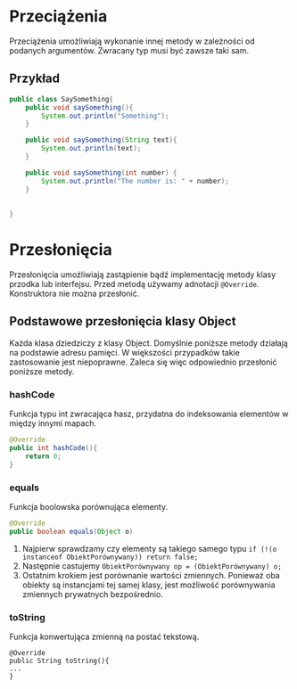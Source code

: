 # Przeciążenia
Przeciążenia umożliwiają wykonanie innej metody w zależności od podanych argumentów. Zwracany typ musi być zawsze taki sam.
## Przykład
```java
public class SaySomething{
	public void saySomething(){
		System.out.println("Something");
	}

	public void saySomething(String text){
		System.out.println(text);
	}

	public void saySomething(int number) {
		System.out.println("The number is: " + number);
	}
	
	
}
```
# Przesłonięcia
Przesłonięcia umożliwiają zastąpienie bądź implementację metody klasy przodka lub interfejsu. Przed metodą używamy adnotacji `@Override`. Konstruktora nie można przesłonić.
## Podstawowe przesłonięcia klasy Object
Każda klasa dziedziczy z klasy Object. Domyślnie poniższe metody działają na podstawie adresu pamięci. W większości przypadków takie zastosowanie jest niepoprawne. Zaleca się więc odpowiednio przesłonić poniższe metody.
### hashCode
Funkcja typu int zwracająca hasz, przydatna do indeksowania elementów w między innymi mapach.
```java
@Override
public int hashCode(){
	return 0;
}
```
### equals
Funkcja boolowska porównująca elementy.
```java
@Override
public boolean equals(Object o)
```
1. Najpierw sprawdzamy czy elementy są takiego samego typu
	`if (!(o instanceof ObiektPorównywany)) return false;`
2. Następnie castujemy
   `ObiektPorównywany op = (ObiektPorównywany) o;`
3. Ostatnim krokiem jest porównanie wartości zmiennych. Ponieważ oba obiekty są instancjami tej samej klasy, jest możliwość porównywania zmiennych prywatnych bezpośrednio.
### toString
Funkcja konwertująca zmienną na postać tekstową. 
```
@Override
public String toString(){
...
}
```
